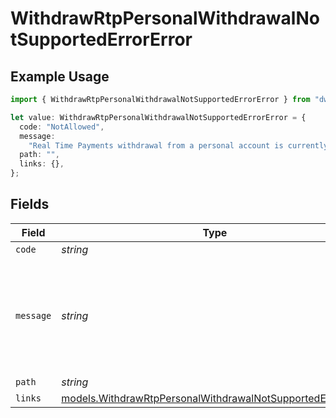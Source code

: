 # WithdrawRtpPersonalWithdrawalNotSupportedErrorError

## Example Usage

```typescript
import { WithdrawRtpPersonalWithdrawalNotSupportedErrorError } from "dwolla-typescript/models";

let value: WithdrawRtpPersonalWithdrawalNotSupportedErrorError = {
  code: "NotAllowed",
  message:
    "Real Time Payments withdrawal from a personal account is currently not supported",
  path: "",
  links: {},
};
```

## Fields

| Field                                                                                                                          | Type                                                                                                                           | Required                                                                                                                       | Description                                                                                                                    | Example                                                                                                                        |
| ------------------------------------------------------------------------------------------------------------------------------ | ------------------------------------------------------------------------------------------------------------------------------ | ------------------------------------------------------------------------------------------------------------------------------ | ------------------------------------------------------------------------------------------------------------------------------ | ------------------------------------------------------------------------------------------------------------------------------ |
| `code`                                                                                                                         | *string*                                                                                                                       | :heavy_minus_sign:                                                                                                             | N/A                                                                                                                            | NotAllowed                                                                                                                     |
| `message`                                                                                                                      | *string*                                                                                                                       | :heavy_minus_sign:                                                                                                             | N/A                                                                                                                            | Real Time Payments withdrawal from a personal account is currently not supported                                               |
| `path`                                                                                                                         | *string*                                                                                                                       | :heavy_minus_sign:                                                                                                             | N/A                                                                                                                            |                                                                                                                                |
| `links`                                                                                                                        | [models.WithdrawRtpPersonalWithdrawalNotSupportedErrorLinks](../models/withdrawrtppersonalwithdrawalnotsupportederrorlinks.md) | :heavy_minus_sign:                                                                                                             | N/A                                                                                                                            | {}                                                                                                                             |